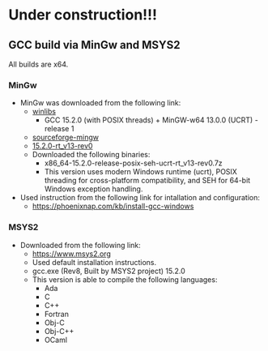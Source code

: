 # Under construction!!!
## GCC build via MinGw and MSYS2
All builds are x64.
### MinGw
- MinGw was downloaded from the following link:
  - [winlibs](https://winlibs.com/)
    - GCC 15.2.0 (with POSIX threads) + MinGW-w64 13.0.0 (UCRT) - release 1 
  - [sourceforge-mingw](https://sourceforge.net/projects/mingw/)
  - [15.2.0-rt_v13-rev0](https://github.com/niXman/mingw-builds-binaries/releases/tag/15.2.0-rt_v13-rev0)
  - Downloaded the following binaries:
    - x86_64-15.2.0-release-posix-seh-ucrt-rt_v13-rev0.7z
    - This version uses modern Windows runtime (ucrt), POSIX threading for cross-platform compatibility, and SEH for 64-bit Windows exception handling.
- Used instruction from the following link for intallation and configuration:
  - https://phoenixnap.com/kb/install-gcc-windows
### MSYS2
- Downloaded from the following link:
  - https://www.msys2.org
  - Used default installation instructions.
  - gcc.exe (Rev8, Built by MSYS2 project) 15.2.0
  - This version is able to compile the following languages:
    - Ada
	- C
	- C++
	- Fortran
	- Obj-C
	- Obj-C++
	- OCaml 


